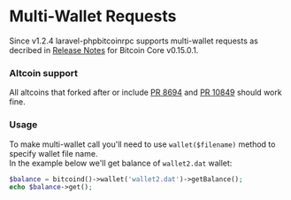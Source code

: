 Multi-Wallet Requests
======================
Since v1.2.4 laravel-phpbitcoinrpc supports multi-wallet requests as decribed in [Release Notes](https://bitcoin.org/en/release/v0.15.0.1#multi-wallet-support) for Bitcoin Core v0.15.0.1.

### Altcoin support
All altcoins that forked after or include [PR 8694](https://github.com/bitcoin/bitcoin/pull/8694/files) and [PR 10849](https://github.com/bitcoin/bitcoin/pull/10849) should work fine.

### Usage
To make multi-wallet call you'll need to use `wallet($filename)` method to specify wallet file name.  
In the example below we'll get balance of `wallet2.dat` wallet:
```php
$balance = bitcoind()->wallet('wallet2.dat')->getBalance();
echo $balance->get();
```
